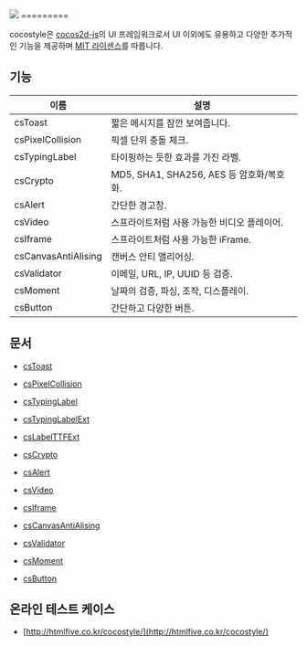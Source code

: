 <img src="https://cloud.githubusercontent.com/assets/6089788/4805736/1632b6fe-5e81-11e4-98fb-51f3ace6a375.png"> 
=========

cocostyle은 [cocos2d-js](https://github.com/cocos2d/cocos2d-js)의 UI 프레임워크로서 UI 이외에도 유용하고 다양한 추가적인 기능을 제공하며 [MIT 라이센스](./LICENSE)를 따릅니다.

## 기능
|이름|설명|
|---|---|
|csToast|짧은 메시지를 잠깐 보여줍니다.|
|csPixelCollision|픽셀 단위 충돌 체크.|
|csTypingLabel|타이핑하는 듯한 효과를 가진 라벨.|
|csCrypto|MD5, SHA1, SHA256, AES 등 암호화/복호화.|
|csAlert|간단한 경고창.|
|csVideo|스프라이트처럼 사용 가능한 비디오 플레이어.|
|csIframe|스프라이트처럼 사용 가능한 iFrame.|
|csCanvasAntiAlising|캔버스 안티 앨리어싱.|
|csValidator|이메일, URL, IP, UUID 등 검증.|
|csMoment|날짜의 검증, 파싱, 조작, 디스플레이.|
|csButton|간단하고 다양한 버튼.|

## 문서

- [csToast](doc/csToast_ko.md)

- [csPixelCollision](doc/csPixelCollision_ko.md)

- [csTypingLabel](doc/csTypingLabel_ko.md)

- [csTypingLabelExt](doc/csTypingLabelExt_ko.md)

- [csLabelTTFExt](doc/csLabelTTFExt_ko.md)

- [csCrypto](doc/csCrypto_ko.md)

- [csAlert](doc/csAlert_ko.md)

- [csVideo](doc/csVideo_ko.md)

- [csIframe](doc/csIframe_ko.md)

- [csCanvasAntiAlising](doc/csCanvasAntiAlising_ko.md)

- [csValidator](doc/csValidator_ko.md)

- [csMoment](doc/csMoment_ko.md)
 
- [csButton](doc/csButton_ko.md)

## 온라인 테스트 케이스

- [http://htmlfive.co.kr/cocostyle/](http://htmlfive.co.kr/cocostyle/)
